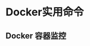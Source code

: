 

# Docker实用命令  

<!-- 

https://mp.weixin.qq.com/s/xnBqC0E6r35-Cd3v-TnGog
-->



## Docker 容器监控
<!-- 
详解 Docker 容器监控
https://mp.weixin.qq.com/s/xnBqC0E6r35-Cd3v-TnGog
-->

